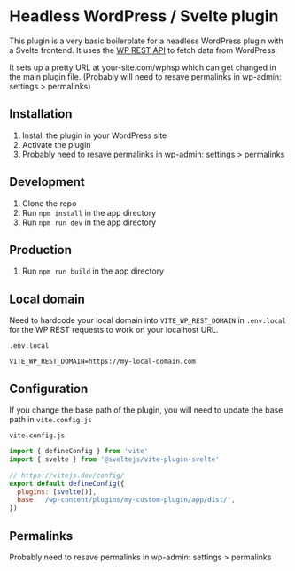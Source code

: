 
# Headless WordPress / Svelte plugin
This plugin is a very basic boilerplate for a headless WordPress plugin with a Svelte frontend. It uses the [WP REST API](https://developer.wordpress.org/rest-api/) to fetch data from WordPress.

It sets up a pretty URL at your-site.com/wphsp which can get changed in the main plugin file. (Probably will need to resave permalinks in wp-admin: settings > permalinks)

## Installation
1. Install the plugin in your WordPress site
2. Activate the plugin
3. Probably need to resave permalinks in wp-admin: settings > permalinks

## Development
1. Clone the repo
2. Run `npm install` in the app directory
3. Run `npm run dev` in the app directory

## Production
1. Run `npm run build` in the app directory

## Local domain
Need to hardcode your local domain into `VITE_WP_REST_DOMAIN` in `.env.local` for the WP REST requests to work on your localhost URL.

`.env.local`
```
VITE_WP_REST_DOMAIN=https://my-local-domain.com
```

## Configuration
If you change the base path of the plugin, you will need to update the base path in `vite.config.js`

`vite.config.js`
```javascript
import { defineConfig } from 'vite'
import { svelte } from '@sveltejs/vite-plugin-svelte'

// https://vitejs.dev/config/
export default defineConfig({
  plugins: [svelte()],
  base: '/wp-content/plugins/my-custom-plugin/app/dist/',
})
```

## Permalinks
Probably need to resave permalinks in wp-admin: settings > permalinks